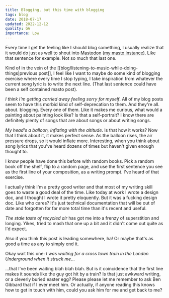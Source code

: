 ```yaml
---
title: Blogging, but this time with blogging
tags: blog
date: 2018-07-17
updated: 2022-12-12
quality: GA
importance: Low
---
```


Every time I get the feeling like I should blog something, I usually realize that it would do just as well to shout into [Mastodon](https://joinmastodon.org/) ([my masto instance](https://layer8.space)). Like that sentence for example. Not so much that last one.

Kind of in the vein of the [[blog/listening-to-music-while-doing-things|previous post]], I feel like I want to maybe do some kind of blogging exercise where every time I stop typing, I take inspiration from whatever the current song lyric is to write the next line. (That last sentence could have been a self contained masto post).

*I think I'm getting carried away feeling sorry for myself*. All of my blog posts seem to have this morbid kind of self-deprecation to them. And they're all. about. blogging. Every one of them. Like it makes me curious, what would a painting about painting look like? Is that a self-portrait? I know there are definitely plenty of songs that are about songs or about writing songs.

*My head's a balloon, inflating with the altitude*. Is that how it works? Now that I think about it, it makes perfect sense. As the balloon rises, the air pressure drops, so it would inflate more. Interesting, when you think about song lyrics that you've heard dozens of times but haven't given enough thought to.

I know people have done this before with random books. Pick a random book off the shelf, flip to a random page, and use the first sentence you see as the first line of your composition, as a writing prompt. I've heard of that exercise.

I actually think I'm a pretty good writer and that most of my writing skill goes to waste a good deal of the time. Like today at work I wrote a design doc, and I thought I wrote it pretty eloquently. But it was a fucking design doc. Like who cares? It's just technical documentation that will be out of date and forgotten for far more total time than it's recent and useful.

*The stale taste of recycled air* has got me into a frenzy of superstition and longing. Yikes, tried to mash that one up a bit and it didn't come out quite as I'd expect.

Also if you think this post is leading somewhere, ha! Or maybe that's as good a time as any to simply end it.

Okay wait this one: *I was waiting for a cross town train in the London Underground when it struck me*...

...that I've been waiting blah blah blah. But is it coincidence that the first line makes it sounds like the guy got hit by a train? Is that just awkward writing, or a cleverly buried easter egg? Please please let me remember to ask Ben Gibbard that if I ever meet him. Or actually, if anyone reading this knows how to get in touch with him, could you ask him for me and get back to me?

